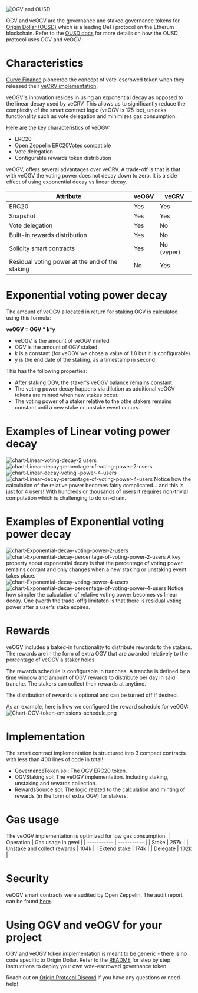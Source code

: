



<img alt="OGV and OUSD" src="assets/img/ogv_and_ousd.png">



OGV and veOGV are the governance and staked governance tokens for [Origin Dollar (OUSD)](https://ousd.com) which is a leading DeFi protocol on the Etherum blockchain. Refer to the [OUSD docs](https://docs.ousd.com/governance/ogv-staking) for more details on  how the OUSD protocol uses OGV and veOGV.

# Characteristics

[Curve Finance](https://curve.fi) pioneered the concept of vote-escrowed token when they released their [veCRV implementation](https://github.com/curvefi/curve-dao-contracts/blob/1086fe318b705d7d7b47f141c2aee33663c32d14/contracts/VotingEscrow.vy).

veOGV's innovation resides in using an exponential decay as opposed to the linear decay used by veCRV. This allows us to significantly reduce the complexity of the smart contract logic (veOGV is 175 loc), unlocks functionality such as vote delegation and minimizes gas consumption.

Here are the key characteristics of veOGV:
 - ERC20
 - Open Zeppelin [ERC20Votes](https://github.com/OpenZeppelin/openzeppelin-contracts/blob/master/contracts/token/ERC20/extensions/ERC20Votes.sol) compatible
 - Vote delegation
 - Configurable rewards token distribution

veOGV, offers several advantages over veCRV. A trade-off is that is that with veOGV the voting power does not decay down to zero. It is a side effect of using exponential decay vs linear decay.

| Attribute | veOGV | veCRV |
| ----------- | ----------- | ----------- |
| ERC20      | Yes | Yes |
| Snapshot | Yes | Yes |
| Vote delegation | Yes | No |
| Built-in rewards distribution | Yes | No |
| Solidity smart contracts | Yes | No (vyper) |
| Residual voting power at the end of the staking | No  | Yes |

# Exponential voting power decay</h1>

The amount of veOGV allocated in return for staking OGV is calculated using this formula:

**veOGV = OGV * k^y**
 - veOGV is the amount of veOGV minted
 - OGV is the amount of OGV staked
 - k is a constant (for veOGV we chose a value of 1.8 but it is configurable)
 - y is the end date of the staking, as a timestamp in second

This has the following properties:

 - After staking OGV, the staker's veOGV balance remains constant.
 - The voting power decay happens via dilution as additional veOGV tokens are minted when new stakes occur.
 - The voting power of a staker relative to the othe stakers remains constant until a new stake or unstake event occurs.


# Examples of Linear voting power decay</h3>

<img alt="chart-Linear-voting-decay-2 users" src="assets/img/chart-Linear-voting-decay-2-users.png">
<br/>

<img alt="chart-Linear-decay-percentage-of-voting-power-2-users" src="assets/img/Linear-decay-percentage-of-voting-power-2-users.png">
<br/>

<img alt="chart-Linear-decay-voting -power-4-users" src="assets/img/Linear-decay-voting -power-4-users.png">
<br/>

<img alt="chart-Linear-decay-percentage-of-voting-power-4-users" src="assets/img/Linear-decay-percentage-of-voting-power-4-users.png">
Notice how the calculation of the relative power becomes fairly complicated... and this is just for 4 users! With hundreds or thousands of users it requires non-trivial computation which is challenging to do on-chain.
<br/>

# Examples of Exponential voting power decay</h3>

<img alt="chart-Exponential-decay-voting-power-2-users" src="assets/img/Exponential-decay-voting-power-2-users.png">
<br/>

<img alt="chart-Exponential-decay-percentage-of-voting-power-2-users" src="assets/img/Exponential-decay-percentage-of-voting-power-2-users.png">
A key property about exponential decay is that the percentage of voting power remains contant and only changes when a new staking or unstaking event takes place.
<br/>

<img alt="chart-Exponential-decay-voting-power-4-users" src="assets/img/Exponential-decay-voting-power-4-users.png">
<br/>

<img alt="chart-Exponential-decay-percentage-of-voting-power-4-users" src="assets/img/Exponential-decay-percentage-of-voting-power-4-users.png">
Notice how simpler the calculation of relative voting power becomes vs linear decay. One (worth the trade-off!) limitaton is that there is residual voting power after a user's stake expires.
<br/>


# Rewards
veOGV includes a baked-in functionality to distribute rewards to the stakers. The rewards are in the form of extra OGV that are awarded relatively to the percentage of veOGV a staker holds.

The rewards schedule is configurable in tranches. A tranche is defined by a time window and amount of OGV rewards to distribute per day in said tranche. The stakers can collect their rewards at anytime.

The distribution of rewards is optional and can be turned off if desired.

As an example, here is how we configured the reward schedule for veOGV:
<img alt="Chart-OGV-token-emissions-schedule.png" src="assets/img/OGV-token-emissions-schedule.png">

# Implementation

The smart contract implementation is structured into 3 compact contracts with less than 400 lines of code in total! 
 - GovernanceToken.sol: The OGV ERC20 token.
 - OGVStaking.sol: The veOGV implementation. Including staking, unstaking and rewards collection.
 - RewardsSource.sol: The logic related to the calculation and minting of rewards (in the form of extra OGV) for stakers.

# Gas usage
The veOGV implementation is optimized for low gas consumption.
| Operation | Gas usage in gwei |
| ----------- | ----------- |
| Stake      | 257k |
| Unstake and collect rewards | 104k |
| Extend stake | 174k |
| Delegate | 102k |

# Security
veOGV smart contracts were audited by Open Zeppelin. The audit report can be found [here](https://github.com/OriginProtocol/security/blob/master/audits/Solidified%20-%20OGV%2C%20wOUSD%2C%20and%20ERC721a%20-%20May%202022.pdf).

# Using OGV and veOGV for your project
OGV and veOGV token implementation is meant to be generic - there is no code specific to Origin Dollar. Refer to the [README](https://github.com/OriginProtocol/veogv/blob/main/README.md) for step by step instructions to deploy your own vote-escrowed governance token.

Reach out on [Origin Protocol Discord](https://discord.com/invite/ogn) if you have any questions or need help!
